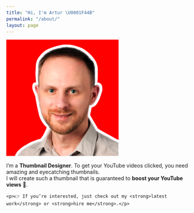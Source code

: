 ```yaml
---
title: "Hi, I'm Artur \U0001F44B"
permalink: "/about/"
layout: page
---
```


<div class="row">
  <div class="col-3 col-md-2">
    <img src="/images/artur-profilbild.png" alt="Youtube-Thumbnail-Design" class="profilbild">
  </div>
  <div class="col-9 col-md-10">
    <p>I’m a <strong>Thumbnail Designer</strong>. To get your YouTube videos clicked, you need amazing and eyecatching thumbnails.<br>
    I will create such a thumbnail that is guaranteed to <strong>boost your YouTube views</strong> 🚀.</p>

    <p>👉 If you’re interested, just check out my <strong>latest work</strong> or <strong>hire me</strong>.</p>
  </div>
</div>
